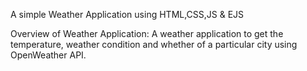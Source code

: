 A simple Weather Application using HTML,CSS,JS & EJS

Overview of Weather Application:
  A weather application to get the temperature, weather condition and whether of a particular city using OpenWeather API.
